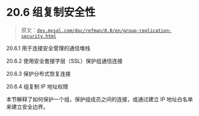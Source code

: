 # 20.6 组复制安全性

> 原文：[`dev.mysql.com/doc/refman/8.0/en/group-replication-security.html`](https://dev.mysql.com/doc/refman/8.0/en/group-replication-security.html)

20.6.1 用于连接安全管理的通信堆栈

20.6.2 使用安全套接字层（SSL）保护组通信连接

20.6.3 保护分布式恢复连接

20.6.4 组复制 IP 地址权限

本节解释了如何保护一个组，保护组成员之间的连接，或通过建立 IP 地址白名单来建立安全边界。
